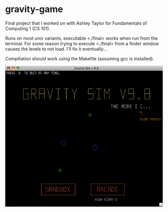 gravity-game
============

Final project that I worked on with Ashley Taylor for Fundamentals of Computing 1 (CS 101).

Runs on most unix variants, executable <./final> works when run from the terminal.  For some reason trying to execute <./final> from a finder window causes the levels to not load.  I'll fix it eventually...

Compiliation should work using the Makefile (assuming gcc is installed).

![screenshot](./screenshot.png)
